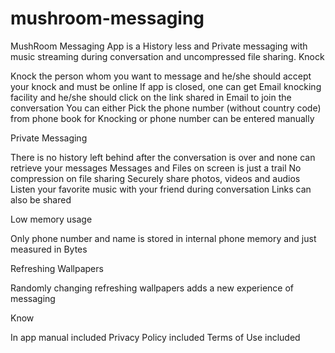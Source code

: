 # mushroom-messaging
MushRoom Messaging App is a History less and Private messaging with music streaming during conversation and uncompressed file sharing.
Knock

Knock the person whom you want to message and he/she should accept your knock and must be online
If app is closed, one can get Email knocking facility and he/she should click
on the link shared in Email to join the conversation
You can either Pick the phone number (without country code) from phone book for Knocking or phone number can be entered manually

Private Messaging

There is no history left behind after the conversation is over and none can retrieve your messages
Messages and Files on screen is just a trail
No compression on file sharing
Securely share photos, videos and audios
Listen your favorite music with your friend during conversation
Links can also be shared

Low memory usage

Only phone number and name is stored in internal phone memory and just measured in Bytes

Refreshing Wallpapers

Randomly changing refreshing wallpapers adds a new experience of messaging

Know

In app manual included
Privacy Policy included
Terms of Use included
